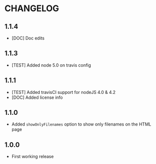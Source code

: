 # CHANGELOG

## 1.1.4
- [DOC] Doc edits

## 1.1.3
- [TEST] Added node 5.0 on travis config

## 1.1.1
- [TEST] Added travisCI support for nodeJS 4.0 & 4.2
- [DOC] Added license info

## 1.1.0
- Added ```showOnlyFilenames``` option to show only filenames on the HTML page

## 1.0.0 
- First working release
